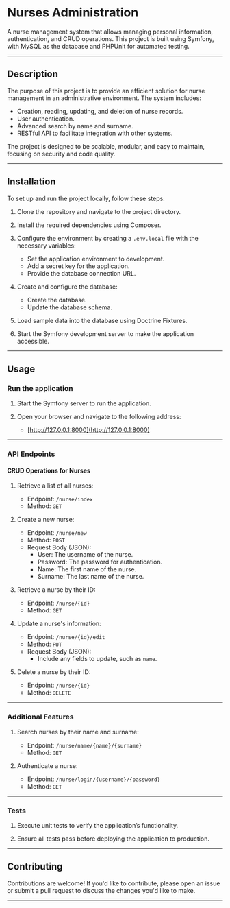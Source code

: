 # **Nurses Administration**

A nurse management system that allows managing personal information, authentication, and CRUD operations. This project is built using Symfony, with MySQL as the database and PHPUnit for automated testing.

---

## **Description**

The purpose of this project is to provide an efficient solution for nurse management in an administrative environment. The system includes:

- Creation, reading, updating, and deletion of nurse records.
- User authentication.
- Advanced search by name and surname.
- RESTful API to facilitate integration with other systems.

The project is designed to be scalable, modular, and easy to maintain, focusing on security and code quality.

---

## **Installation**

To set up and run the project locally, follow these steps:

1. Clone the repository and navigate to the project directory.

2. Install the required dependencies using Composer.

3. Configure the environment by creating a `.env.local` file with the necessary variables:
   - Set the application environment to development.
   - Add a secret key for the application.
   - Provide the database connection URL.

4. Create and configure the database:
   - Create the database.
   - Update the database schema.

5. Load sample data into the database using Doctrine Fixtures.

6. Start the Symfony development server to make the application accessible.

---

## **Usage**

### **Run the application**

1. Start the Symfony server to run the application.

2. Open your browser and navigate to the following address:
   - [http://127.0.0.1:8000](http://127.0.0.1:8000)

---

### **API Endpoints**

#### **CRUD Operations for Nurses**

1. Retrieve a list of all nurses:
   - Endpoint: `/nurse/index`
   - Method: `GET`

2. Create a new nurse:
   - Endpoint: `/nurse/new`
   - Method: `POST`
   - Request Body (JSON):
     - User: The username of the nurse.
     - Password: The password for authentication.
     - Name: The first name of the nurse.
     - Surname: The last name of the nurse.

3. Retrieve a nurse by their ID:
   - Endpoint: `/nurse/{id}`
   - Method: `GET`

4. Update a nurse's information:
   - Endpoint: `/nurse/{id}/edit`
   - Method: `PUT`
   - Request Body (JSON):
     - Include any fields to update, such as `name`.

5. Delete a nurse by their ID:
   - Endpoint: `/nurse/{id}`
   - Method: `DELETE`

---

### **Additional Features**

1. Search nurses by their name and surname:
   - Endpoint: `/nurse/name/{name}/{surname}`
   - Method: `GET`

2. Authenticate a nurse:
   - Endpoint: `/nurse/login/{username}/{password}`
   - Method: `GET`

---

### **Tests**

1. Execute unit tests to verify the application’s functionality.

2. Ensure all tests pass before deploying the application to production.

---

## **Contributing**

Contributions are welcome! If you'd like to contribute, please open an issue or submit a pull request to discuss the changes you'd like to make.

---



